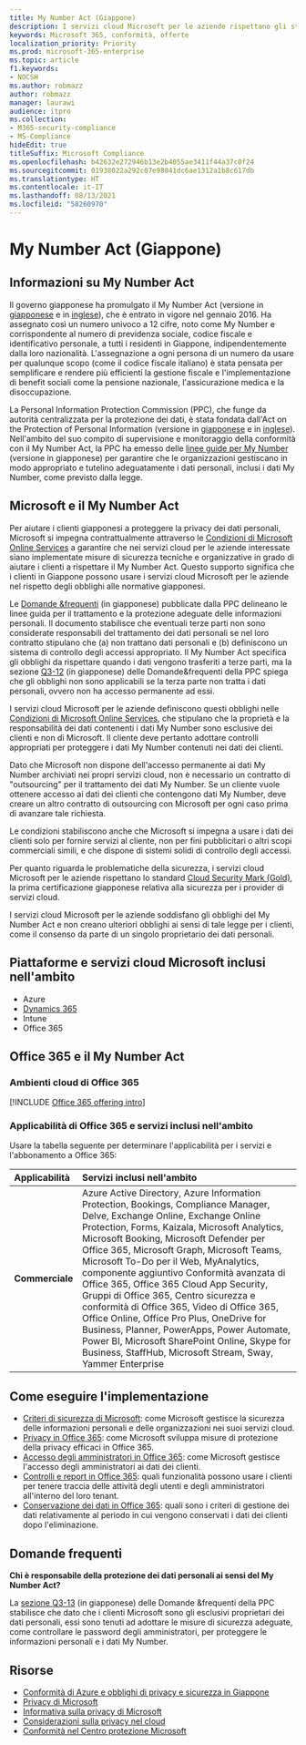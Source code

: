 ```yaml
---
title: My Number Act (Giappone)
description: I servizi cloud Microsoft per le aziende rispettano gli standard del My Number Act che tutela la privacy dei dati My Number.
keywords: Microsoft 365, conformità, offerte
localization_priority: Priority
ms.prod: microsoft-365-enterprise
ms.topic: article
f1.keywords:
- NOCSH
ms.author: robmazz
author: robmazz
manager: laurawi
audience: itpro
ms.collection:
- M365-security-compliance
- MS-Compliance
hideEdit: true
titleSuffix: Microsoft Compliance
ms.openlocfilehash: b42632e272946b13e2b4055ae3411f44a37c0f24
ms.sourcegitcommit: 01938022a292c07e98041dc6ae1312a1b8c617db
ms.translationtype: HT
ms.contentlocale: it-IT
ms.lasthandoff: 08/13/2021
ms.locfileid: "58260970"
---
```

# <a name="my-number-act-japan"></a>My Number Act (Giappone)

## <a name="about-the-my-number-act"></a>Informazioni su My Number Act

Il governo giapponese ha promulgato il My Number Act (versione in [giapponese](https://elaws.e-gov.go.jp/search/elawsSearch/elaws_search/lsg0500/viewContents?lawId=425AC0000000027_20180627_430AC0000000066) e in [inglese](https://www.ppc.go.jp/files/pdf/en3.pdf)), che è entrato in vigore nel gennaio 2016. Ha assegnato così un numero univoco a 12 cifre, noto come My Number e corrispondente al numero di previdenza sociale, codice fiscale e identificativo personale, a tutti i residenti in Giappone, indipendentemente dalla loro nazionalità. L'assegnazione a ogni persona di un numero da usare per qualunque scopo (come il codice fiscale italiano) è stata pensata per semplificare e rendere più efficienti la gestione fiscale e l'implementazione di benefit sociali come la pensione nazionale, l'assicurazione medica e la disoccupazione.

La Personal Information Protection Commission (PPC), che funge da autorità centralizzata per la protezione dei dati, è stata fondata dall'Act on the Protection of Personal Information (versione in [giapponese](https://www.ppc.go.jp/personal/preparation/) e in [inglese](https://www.ppc.go.jp/en/legal/)). Nell'ambito del suo compito di supervisione e monitoraggio della conformità con il My Number Act, la PPC ha emesso delle [linee guide per My Number](https://www.ppc.go.jp/legal/policy/faq/) (versione in giapponese) per garantire che le organizzazioni gestiscano in modo appropriato e tutelino adeguatamente i dati personali, inclusi i dati My Number, come previsto dalla legge.

## <a name="microsoft-and-the-my-number-act"></a>Microsoft e il My Number Act

Per aiutare i clienti giapponesi a proteggere la privacy dei dati personali, Microsoft si impegna contrattualmente attraverso le [Condizioni di Microsoft Online Services](https://www.microsoftvolumelicensing.com/DocumentSearch.aspx?Mode=3&DocumentTypeId=31) a garantire che nei servizi cloud per le aziende interessate siano implementate misure di sicurezza tecniche e organizzative in grado di aiutare i clienti a rispettare il My Number Act. Questo supporto significa che i clienti in Giappone possono usare i servizi cloud Microsoft per le aziende nel rispetto degli obblighi alle normative giapponesi.

Le [Domande \&frequenti](https://www.ppc.go.jp/legal/policy/faq/) (in giapponese) pubblicate dalla PPC delineano le linee guida per il trattamento e la protezione adeguate delle informazioni personali. Il documento stabilisce che eventuali terze parti non sono considerate responsabili del trattamento dei dati personali se nel loro contratto stipulano che (a) non trattano dati personali e (b) definiscono un sistema di controllo degli accessi appropriato. Il My Number Act specifica gli obblighi da rispettare quando i dati vengono trasferiti a terze parti, ma la sezione [Q3-12](https://www.ppc.go.jp/legal/policy/faq/) (in giapponese) delle Domande\&frequenti della PPC spiega che gli obblighi non sono applicabili se la terza parte non tratta i dati personali, ovvero non ha accesso permanente ad essi.

I servizi cloud Microsoft per le aziende definiscono questi obblighi nelle [Condizioni di Microsoft Online Services](https://www.microsoftvolumelicensing.com/DocumentSearch.aspx?Mode=3&DocumentTypeId=31), che stipulano che la proprietà e la responsabilità dei dati contenenti i dati My Number sono esclusive dei clienti e non di Microsoft. Il cliente deve pertanto adottare controlli appropriati per proteggere i dati My Number contenuti nei dati dei clienti.

Dato che Microsoft non dispone dell'accesso permanente ai dati My Number archiviati nei propri servizi cloud, non è necessario un contratto di "outsourcing" per il trattamento dei dati My Number. Se un cliente vuole ottenere accesso ai dati dei clienti che contengono dati My Number, deve creare un altro contratto di outsourcing con Microsoft per ogni caso prima di avanzare tale richiesta.

Le condizioni stabiliscono anche che Microsoft si impegna a usare i dati dei clienti solo per fornire servizi al cliente, non per fini pubblicitari o altri scopi commerciali simili, e che dispone di sistemi solidi di controllo degli accessi.

Per quanto riguarda le problematiche della sicurezza, i servizi cloud Microsoft per le aziende rispettano lo standard [Cloud Security Mark (Gold)](offering-cs-mark-gold-japan.md), la prima certificazione giapponese relativa alla sicurezza per i provider di servizi cloud.

I servizi cloud Microsoft per le aziende soddisfano gli obblighi del My Number Act e non creano ulteriori obblighi ai sensi di tale legge per i clienti, come il consenso da parte di un singolo proprietario dei dati personali.

## <a name="microsoft-in-scope-cloud-platforms--services"></a>Piattaforme e servizi cloud Microsoft inclusi nell'ambito

- Azure
- [Dynamics 365](https://aka.ms/d365-compliance-list)
- Intune
- Office 365

## <a name="office-365-and-the-my-number-act"></a>Office 365 e il My Number Act

### <a name="office-365-cloud-environments"></a>Ambienti cloud di Office 365

[!INCLUDE [Office 365 offering intro](../includes/o365-offering-introduction.md)]

### <a name="office-365-applicability-and-in-scope-services"></a>Applicabilità di Office 365 e servizi inclusi nell'ambito

Usare la tabella seguente per determinare l'applicabilità per i servizi e l'abbonamento a Office 365:

| **Applicabilità** | **Servizi inclusi nell'ambito** |
|:------------------|:----------------------|
| **Commerciale** | Azure Active Directory, Azure Information Protection, Bookings, Compliance Manager, Delve, Exchange Online, Exchange Online Protection, Forms, Kaizala, Microsoft Analytics, Microsoft Booking, Microsoft Defender per Office 365, Microsoft Graph, Microsoft Teams, Microsoft To-Do per il Web, MyAnalytics, componente aggiuntivo Conformità avanzata di Office 365, Office 365 Cloud App Security, Gruppi di Office 365, Centro sicurezza e conformità di Office 365, Video di Office 365, Office Online, Office Pro Plus, OneDrive for Business, Planner, PowerApps, Power Automate, Power BI, Microsoft SharePoint Online, Skype for Business, StaffHub, Microsoft Stream, Sway, Yammer Enterprise |

## <a name="how-to-implement"></a>Come eseguire l'implementazione

- [Criteri di sicurezza di Microsoft](https://servicetrust.microsoft.com/ViewPage/TrustDocuments?command=Download&downloadType=Document&downloadId=231213ea-9954-41fd-a757-ae62f3721dc7&docTab=6d000410-c9e9-11e7-9a91-892aae8839ad_FAQ_and_White_Papers): come Microsoft gestisce la sicurezza delle informazioni personali e delle organizzazioni nei suoi servizi cloud.
- [Privacy in Office 365](https://servicetrust.microsoft.com/ViewPage/TrustDocuments?command=Download&downloadType=Document&downloadId=a1b48a5b-bcb1-4c19-9277-952c0df87113&docTab=6d000410-c9e9-11e7-9a91-892aae8839ad_FAQ_and_White_Papers): come Microsoft sviluppa misure di protezione della privacy efficaci in Office 365.
- [Accesso degli amministratori in Office 365](/office365/SecurityCompliance/office-365-administrative-access-controls-overview): come Microsoft gestisce l'accesso degli amministratori ai dati dei clienti.
- [Controlli e report in Office 365](/office365/SecurityCompliance/office-365-auditing-and-reporting-overview): quali funzionalità possono usare i clienti per tenere traccia delle attività degli utenti e degli amministratori all'interno del loro tenant.
- [Conservazione dei dati in Office 365](/office365/SecurityCompliance/office-365-data-retention-deletion-and-destruction-overview): quali sono i criteri di gestione dei dati relativamente al periodo in cui vengono conservati i dati dei clienti dopo l'eliminazione.

## <a name="frequently-asked-questions"></a>Domande frequenti

**Chi è responsabile della protezione dei dati personali ai sensi del My Number Act?**

La [sezione Q3-13](https://www.ppc.go.jp/legal/policy/faq/) (in giapponese) delle Domande \&frequenti della PPC stabilisce che dato che i clienti Microsoft sono gli esclusivi proprietari dei dati personali, essi sono tenuti ad adottare le misure di sicurezza adeguate, come controllare le password degli amministratori, per proteggere le informazioni personali e i dati My Number.

## <a name="resources"></a>Risorse

- [Conformità di Azure e obblighi di privacy e sicurezza in Giappone](https://gallery.technet.microsoft.com/Azure-Compliance-and-the-53409748)
- [Privacy di Microsoft](https://privacy.microsoft.com/en-US/)
- [Informativa sulla privacy di Microsoft](https://privacy.microsoft.com/privacystatement)
- [Considerazioni sulla privacy nel cloud](https://download.microsoft.com/download/0/9/D/09DE47F6-F9E5-4C14-B9E8-E8119A130ACC/Privacy_considerations_in_the_cloud.pdf)
- [Conformità nel Centro protezione Microsoft](https://www.microsoft.com/trust-center/compliance/compliance-overview)
